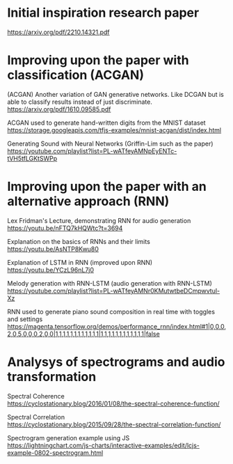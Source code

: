 # Initial inspiration research paper

https://arxiv.org/pdf/2210.14321.pdf

# Improving upon the paper with classification (ACGAN)

(ACGAN) Another variation of GAN generative networks.
Like DCGAN but is able to classify results instead of just discriminate.<br/>
https://arxiv.org/pdf/1610.09585.pdf 

ACGAN used to generate hand-written digits from the MNIST dataset<br/>
https://storage.googleapis.com/tfjs-examples/mnist-acgan/dist/index.html

Generating Sound with Neural Networks (Griffin-Lim such as the paper) <br/>
https://youtube.com/playlist?list=PL-wATfeyAMNpEyENTc-tVH5tfLGKtSWPp

# Improving upon the paper with an alternative approach (RNN)

Lex Fridman's Lecture, demonstrating RNN for audio generation<br/>
https://youtu.be/nFTQ7kHQWtc?t=3694

Explanation on the basics of RNNs and their limits<br/>
https://youtu.be/AsNTP8Kwu80

Explanation of LSTM in RNN (improved upon RNN)<br/>
https://youtu.be/YCzL96nL7j0

Melody generation with RNN-LSTM (audio generation with RNN-LSTM)<br/>
https://youtube.com/playlist?list=PL-wATfeyAMNr0KMutwtbeDCmpwvtul-Xz

RNN used to generate piano sound composition in real time with toggles and settings<br/>
https://magenta.tensorflow.org/demos/performance_rnn/index.html#1|0,0,0,2,0,5,0,0,0,2,0,0|1,1,1,1,1,1,1,1,1,1,1,1|1,1,1,1,1,1,1,1,1,1,1,1|false

# Analysys of spectrograms and audio transformation

Spectral Coherence<br/>
https://cyclostationary.blog/2016/01/08/the-spectral-coherence-function/

Spectral Correlation<br/>
https://cyclostationary.blog/2015/09/28/the-spectral-correlation-function/

Spectrogram generation example using JS <br/>
https://lightningchart.com/js-charts/interactive-examples/edit/lcjs-example-0802-spectrogram.html
